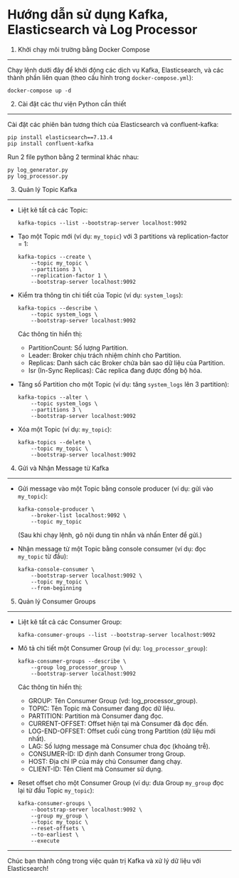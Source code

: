 Hướng dẫn sử dụng Kafka, Elasticsearch và Log Processor
=======================================================

1. Khởi chạy môi trường bằng Docker Compose
-------------------------------------------
Chạy lệnh dưới đây để khởi động các dịch vụ Kafka, Elasticsearch, và các thành phần liên quan 
(theo cấu hình trong `docker-compose.yml`):

    docker-compose up -d

2. Cài đặt các thư viện Python cần thiết
----------------------------------------
Cài đặt các phiên bản tương thích của Elasticsearch và confluent-kafka:

    pip install elasticsearch==7.13.4
    pip install confluent-kafka

Run 2 file python bằng 2 terminal khác nhau:

    py log_generator.py
    py log_processor.py

3. Quản lý Topic Kafka
----------------------
- Liệt kê tất cả các Topic:

      kafka-topics --list --bootstrap-server localhost:9092

- Tạo một Topic mới (ví dụ: `my_topic`) với 3 partitions và replication-factor = 1:

      kafka-topics --create \
          --topic my_topic \
          --partitions 3 \
          --replication-factor 1 \
          --bootstrap-server localhost:9092

- Kiểm tra thông tin chi tiết của Topic (ví dụ: `system_logs`):

      kafka-topics --describe \
          --topic system_logs \
          --bootstrap-server localhost:9092

  Các thông tin hiển thị:
  - PartitionCount: Số lượng Partition.
  - Leader: Broker chịu trách nhiệm chính cho Partition.
  - Replicas: Danh sách các Broker chứa bản sao dữ liệu của Partition.
  - Isr (In-Sync Replicas): Các replica đang được đồng bộ hóa.

- Tăng số Partition cho một Topic (ví dụ: tăng `system_logs` lên 3 partition):

      kafka-topics --alter \
          --topic system_logs \
          --partitions 3 \
          --bootstrap-server localhost:9092

- Xóa một Topic (ví dụ: `my_topic`):

      kafka-topics --delete \
          --topic my_topic \
          --bootstrap-server localhost:9092

4. Gửi và Nhận Message từ Kafka
-------------------------------
- Gửi message vào một Topic bằng console producer (ví dụ: gửi vào `my_topic`):

      kafka-console-producer \
          --broker-list localhost:9092 \
          --topic my_topic

  (Sau khi chạy lệnh, gõ nội dung tin nhắn và nhấn Enter để gửi.)

- Nhận message từ một Topic bằng console consumer (ví dụ: đọc `my_topic` từ đầu):

      kafka-console-consumer \
          --bootstrap-server localhost:9092 \
          --topic my_topic \
          --from-beginning

5. Quản lý Consumer Groups
--------------------------
- Liệt kê tất cả các Consumer Group:

      kafka-consumer-groups --list --bootstrap-server localhost:9092

- Mô tả chi tiết một Consumer Group (ví dụ: `log_processor_group`):

      kafka-consumer-groups --describe \
          --group log_processor_group \
          --bootstrap-server localhost:9092

  Các thông tin hiển thị:
  - GROUP: Tên Consumer Group (vd: log_processor_group).
  - TOPIC: Tên Topic mà Consumer đang đọc dữ liệu.
  - PARTITION: Partition mà Consumer đang đọc.
  - CURRENT-OFFSET: Offset hiện tại mà Consumer đã đọc đến.
  - LOG-END-OFFSET: Offset cuối cùng trong Partition (dữ liệu mới nhất).
  - LAG: Số lượng message mà Consumer chưa đọc (khoảng trễ).
  - CONSUMER-ID: ID định danh Consumer trong Group.
  - HOST: Địa chỉ IP của máy chủ Consumer đang chạy.
  - CLIENT-ID: Tên Client mà Consumer sử dụng.

- Reset offset cho một Consumer Group (ví dụ: đưa Group `my_group` đọc lại từ đầu Topic `my_topic`):

      kafka-consumer-groups \
          --bootstrap-server localhost:9092 \
          --group my_group \
          --topic my_topic \
          --reset-offsets \
          --to-earliest \
          --execute

------------------------------------------------------------
Chúc bạn thành công trong việc quản trị Kafka và xử lý dữ liệu với Elasticsearch!
